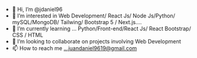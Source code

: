 - 👋 Hi, I’m @jdaniel96
- 👀 I’m interested in Web Development/ React Js/ Node Js/Python/ mySQL/MongoDB/ Tailwing/ Bootstrap 5 / Next.js....
- 🌱 I’m currently learning ... Python/Front-end/React Js/ React Bootstrap/ CSS / HTML
- 💞️ I’m looking to collaborate on projects involving Web Development
- 📫 How to reach me ...juandaniel9619@gmail.com

<!---
jdaniel96/jdaniel96 is a ✨ special ✨ repository because its `README.md` (this file) appears on your GitHub profile.
You can click the Preview link to take a look at your changes.
--->
